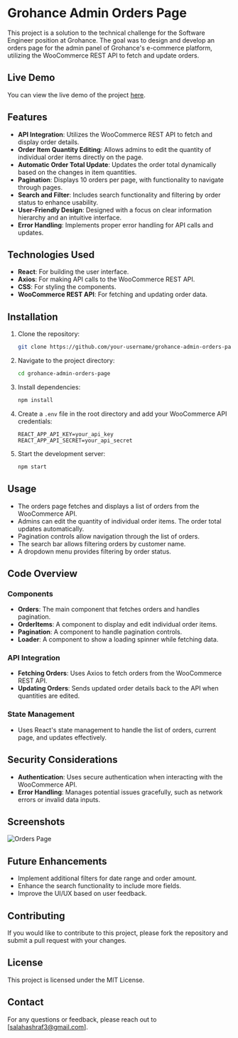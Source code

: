 # Grohance Admin Orders Page

This project is a solution to the technical challenge for the Software Engineer position at Grohance. The goal was to design and develop an orders page for the admin panel of Grohance's e-commerce platform, utilizing the WooCommerce REST API to fetch and update orders.

## Live Demo

You can view the live demo of the project [here](https://grohance.vercel.app/).

## Features

- **API Integration**: Utilizes the WooCommerce REST API to fetch and display order details.
- **Order Item Quantity Editing**: Allows admins to edit the quantity of individual order items directly on the page.
- **Automatic Order Total Update**: Updates the order total dynamically based on the changes in item quantities.
- **Pagination**: Displays 10 orders per page, with functionality to navigate through pages.
- **Search and Filter**: Includes search functionality and filtering by order status to enhance usability.
- **User-Friendly Design**: Designed with a focus on clear information hierarchy and an intuitive interface.
- **Error Handling**: Implements proper error handling for API calls and updates.

## Technologies Used

- **React**: For building the user interface.
- **Axios**: For making API calls to the WooCommerce REST API.
- **CSS**: For styling the components.
- **WooCommerce REST API**: For fetching and updating order data.

## Installation

1. Clone the repository:
    ```bash
    git clone https://github.com/your-username/grohance-admin-orders-page.git
    ```
2. Navigate to the project directory:
    ```bash
    cd grohance-admin-orders-page
    ```
3. Install dependencies:
    ```bash
    npm install
    ```
4. Create a `.env` file in the root directory and add your WooCommerce API credentials:
    ```env
    REACT_APP_API_KEY=your_api_key
    REACT_APP_API_SECRET=your_api_secret
    ```
5. Start the development server:
    ```bash
    npm start
    ```

## Usage

- The orders page fetches and displays a list of orders from the WooCommerce API.
- Admins can edit the quantity of individual order items. The order total updates automatically.
- Pagination controls allow navigation through the list of orders.
- The search bar allows filtering orders by customer name.
- A dropdown menu provides filtering by order status.

## Code Overview

### Components

- **Orders**: The main component that fetches orders and handles pagination.
- **OrderItems**: A component to display and edit individual order items.
- **Pagination**: A component to handle pagination controls.
- **Loader**: A component to show a loading spinner while fetching data.

### API Integration

- **Fetching Orders**: Uses Axios to fetch orders from the WooCommerce REST API.
- **Updating Orders**: Sends updated order details back to the API when quantities are edited.

### State Management

- Uses React's state management to handle the list of orders, current page, and updates effectively.

## Security Considerations

- **Authentication**: Uses secure authentication when interacting with the WooCommerce API.
- **Error Handling**: Manages potential issues gracefully, such as network errors or invalid data inputs.

## Screenshots

![Orders Page](https://res.cloudinary.com/djc5wnfyy/image/upload/v1716545188/m89dvyn6nd35ohqatgap.png)


## Future Enhancements

- Implement additional filters for date range and order amount.
- Enhance the search functionality to include more fields.
- Improve the UI/UX based on user feedback.

## Contributing

If you would like to contribute to this project, please fork the repository and submit a pull request with your changes.

## License

This project is licensed under the MIT License.

## Contact

For any questions or feedback, please reach out to [salahashraf3@gmail.com].
